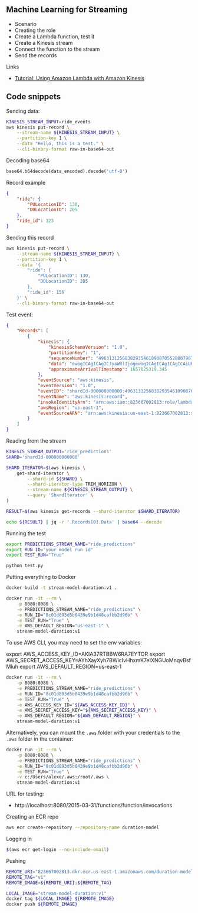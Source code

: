 ## Machine Learning for Streaming

* Scenario
* Creating the role
* Create a Lambda function, test it
* Create a Kinesis stream
* Connect the function to the stream
* Send the records

Links

* [Tutorial: Using Amazon Lambda with Amazon Kinesis](https://docs.amazonaws.cn/en_us/lambda/latest/dg/with-kinesis-example.html)

## Code snippets

Sending data:

```bash
KINESIS_STREAM_INPUT=ride_events
aws kinesis put-record \
    --stream-name ${KINESIS_STREAM_INPUT} \
    --partition-key 1 \
    --data "Hello, this is a test." \
    --cli-binary-format raw-in-base64-out
```

Decoding base64

```python
base64.b64decode(data_encoded).decode('utf-8')
```

Record example

```json
{
    "ride": {
        "PULocationID": 130,
        "DOLocationID": 205
    },
    "ride_id": 123
}
```

Sending this record

```bash
aws kinesis put-record \
    --stream-name ${KINESIS_STREAM_INPUT} \
    --partition-key 1 \
    --data '{
        "ride": {
            "PULocationID": 130,
            "DOLocationID": 205
        },
        "ride_id": 156
    }' \
    --cli-binary-format raw-in-base64-out
```

Test event:

```json
{
    "Records": [
        {
            "kinesis": {
                "kinesisSchemaVersion": "1.0",
                "partitionKey": "1",
                "sequenceNumber": "49631312568382935461090870552880796788984569821829005314",
                "data": "ewogICAgICAgICJyaWRlIjogewogICAgICAgICAgICAiUFVMb2NhdGlvbklEIjogMTMwLAogICAgICAgICAgICAiRE9Mb2NhdGlvbklEIjogMjA1CiAgICAgICAgfSwKICAgICAgICAicmlkZV9pZCI6IDE1NgogICAgfQ==",
                "approximateArrivalTimestamp": 1657625319.345
            },
            "eventSource": "aws:kinesis",
            "eventVersion": "1.0",
            "eventID": "shardId-000000000000:49631312568382935461090870552880796788984569821829005314",
            "eventName": "aws:kinesis:record",
            "invokeIdentityArn": "arn:aws:iam::823667002813:role/lambda-kinesis-role",
            "awsRegion": "us-east-1",
            "eventSourceARN": "arn:aws:kinesis:us-east-1:823667002813:stream/ride_events"
        }
    ]
}
```


Reading from the stream

```bash
KINESIS_STREAM_OUTPUT='ride_predictions'
SHARD='shardId-000000000000'

SHARD_ITERATOR=$(aws kinesis \
    get-shard-iterator \
        --shard-id ${SHARD} \
        --shard-iterator-type TRIM_HORIZON \
        --stream-name ${KINESIS_STREAM_OUTPUT} \
        --query 'ShardIterator' \
)

RESULT=$(aws kinesis get-records --shard-iterator $SHARD_ITERATOR)

echo ${RESULT} | jq -r '.Records[0].Data' | base64 --decode
```

Running the test

```bash
export PREDICTIONS_STREAM_NAME="ride_predictions"
export RUN_ID="your model run id"
export TEST_RUN="True"

python test.py
```


Putting everything to Docker

```bash
docker build -t stream-model-duration:v1 .

docker run -it --rm \
    -p 8080:8080 \
    -e PREDICTIONS_STREAM_NAME="ride_predictions" \
    -e RUN_ID="8c01d893d5b0439e9b1d48cafbb2d96b" \
    -e TEST_RUN="True" \
    -e AWS_DEFAULT_REGION="us-east-1" \
    stream-model-duration:v1
```

To use AWS CLI, you may need to set the env variables:

export AWS_ACCESS_KEY_ID=AKIA37RTBBW6RA7EYTOR
export AWS_SECRET_ACCESS_KEY=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
export AWS_DEFAULT_REGION=us-east-1

```bash
docker run -it --rm \
    -p 8080:8080 \
    -e PREDICTIONS_STREAM_NAME="ride_predictions" \
    -e RUN_ID="8c01d893d5b0439e9b1d48cafbb2d96b" \
    -e TEST_RUN="True" \
    -e AWS_ACCESS_KEY_ID="${AWS_ACCESS_KEY_ID}" \
    -e AWS_SECRET_ACCESS_KEY="${AWS_SECRET_ACCESS_KEY}" \
    -e AWS_DEFAULT_REGION="${AWS_DEFAULT_REGION}" \
    stream-model-duration:v1
```

Alternatively, you can mount the `.aws` folder with your credentials to the `.aws` folder in the container:

```bash
docker run -it --rm \
    -p 8080:8080 \
    -e PREDICTIONS_STREAM_NAME="ride_predictions" \
    -e RUN_ID="8c01d893d5b0439e9b1d48cafbb2d96b" \
    -e TEST_RUN="True" \
    -v c:/Users/alexe/.aws:/root/.aws \
    stream-model-duration:v1
```

URL for testing:

* http://localhost:8080/2015-03-31/functions/function/invocations


Creating an ECR repo

```bash
aws ecr create-repository --repository-name duration-model
```

Logging in

```bash
$(aws ecr get-login --no-include-email)
```

Pushing

```bash
REMOTE_URI="823667002813.dkr.ecr.us-east-1.amazonaws.com/duration-model"
REMOTE_TAG="v1"
REMOTE_IMAGE=${REMOTE_URI}:${REMOTE_TAG}

LOCAL_IMAGE="stream-model-duration:v1"
docker tag ${LOCAL_IMAGE} ${REMOTE_IMAGE}
docker push ${REMOTE_IMAGE}
```